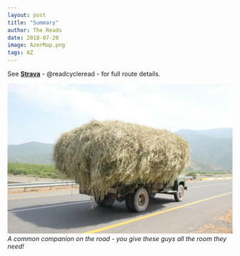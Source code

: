```yaml
---
layout: post
title: "Summary"
author: The Reads
date: 2018-07-20
image: AzerMap.png  
tags: AZ
---  
```





See [**Strava**](https://www.strava.com/athletes/readcycleread) - @readcycleread - for full route details.  






![AzSum](assets/img/AzSum.JPG) *A common companion on the road - you give these guys all the room they need!*
